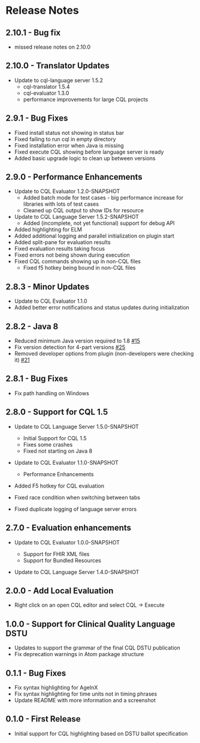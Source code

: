 # Release Notes

## 2.10.1 - Bug fix

* missed release notes on 2.10.0

## 2.10.0 - Translator Updates

* Update to cql-language server 1.5.2
  * cql-translator 1.5.4
  * cql-evaluator 1.3.0
  * performance improvements for large CQL projects
  
## 2.9.1 - Bug Fixes

* Fixed install status not showing in status bar
* Fixed failing to run cql in empty directory
* Fixed installation error when Java is missing
* Fixed execute CQL showing before language server is ready
* Added basic upgrade logic to clean up between versions

## 2.9.0 - Performance Enhancements

* Update to CQL Evaluator 1.2.0-SNAPSHOT
  * Added batch mode for test cases - big performance increase for libraries with lots of test cases
  * Cleaned up CQL output to show IDs for resource
* Update to CQL Language Server 1.5.2-SNAPSHOT
  * Added (incomplete, not yet functional) support for debug API
* Added highlighting for ELM
* Added additional logging and parallel initialization on plugin start
* Added split-pane for evaluation results
* Fixed evaluation results taking focus
* Fixed errors not being shown during execution
* Fixed CQL commands showing up in non-CQL files
  * Fixed f5 hotkey being bound in non-CQL files

## 2.8.3 - Minor Updates

* Update to CQL Evaluator 1.1.0
* Added better error notifications and status updates during initialization

## 2.8.2 - Java 8

* Reduced minimum Java version required to 1.8 [#15](https://github.com/cqframework/atom_cql_support/issues/15)
* Fix version detection for 4-part versions [#25](https://github.com/cqframework/atom_cql_support/issues/25)
* Removed developer options from plugin (non-developers were checking it) [#21](https://github.com/cqframework/atom_cql_support/issues/21)

## 2.8.1 - Bug Fixes

* Fix path handling on Windows

## 2.8.0 - Support for CQL 1.5

* Update to CQL Language Server 1.5.0-SNAPSHOT
  * Initial Support for CQL 1.5
  * Fixes some crashes
  * Fixed not starting on Java 8

* Update to CQL Evaluator 1.1.0-SNAPSHOT
  * Performance Enhancements

* Added F5 hotkey for CQL evaluation

* Fixed race condition when switching between tabs
* Fixed duplicate logging of language server errors

## 2.7.0 - Evaluation enhancements

* Update to CQL Evaluator 1.0.0-SNAPSHOT
  * Support for FHIR XML files
  * Support for Bundled Resources

* Update to CQL Language Server 1.4.0-SNAPSHOT

## 2.0.0 - Add Local Evaluation

* Right click on an open CQL editor and select CQL -> Execute

## 1.0.0 - Support for Clinical Quality Language DSTU

* Updates to support the grammar of the final CQL DSTU publication
* Fix deprecation warnings in Atom package structure

## 0.1.1 - Bug Fixes

* Fix syntax highlighting for AgeInX
* Fix syntax highlighting for time units not in timing phrases
* Update README with more information and a screenshot

## 0.1.0 - First Release

* Initial support for CQL highlighting based on DSTU ballot specification

